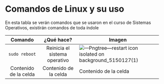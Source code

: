 # Comandos de Linux y su uso

En esta tabla se verán comandos que se usaron en el curso de Sistemas Operativos, existirán comandos de toda índole

| Comando | ¿Qué hace? | Imagen |
| :---: | :---: | ------------- |
| `sudo reboot`  | Reinicia el sistema operativo  | ![—Pngtree—restart icon isolated on background_5150127(1)](https://user-images.githubusercontent.com/106647506/172273174-0808d373-c730-4871-8e71-6ffceac31daf.png)|
| Contenido de la celda  | Contenido de la celda  | Contenido de la celda  |
